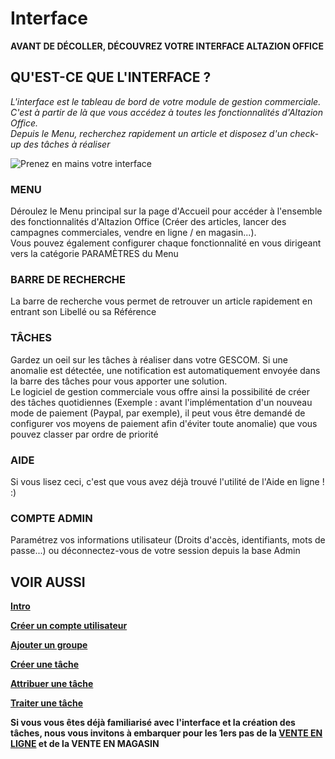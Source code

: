 # Interface

**AVANT DE DÉCOLLER, DÉCOUVREZ VOTRE INTERFACE ALTAZION OFFICE**

## QU'EST-CE QUE L'INTERFACE ?

_L'interface est le tableau de bord de votre module de gestion commerciale. C'est à partir de là que vous accédez à toutes les fonctionnalités d'Altazion Office._  
_Depuis le Menu, recherchez rapidement un article et disposez d'un check-up des tâches à réaliser_

![Prenez en mains votre interface](https://datasimplemente.blob.core.windows.net/aide/Tuto1%20Compress%C3%A9.gif)

### MENU

Déroulez le Menu principal sur la page d'Accueil pour accéder à l'ensemble des fonctionnalités d'Altazion Office (Créer des articles, lancer des campagnes commerciales, vendre en ligne / en magasin...).   
Vous pouvez également configurer chaque fonctionnalité en vous dirigeant vers la catégorie PARAMÈTRES du Menu

### BARRE DE RECHERCHE

La barre de recherche vous permet de retrouver un article rapidement en entrant son Libellé ou sa Référence

### TÂCHES

Gardez un oeil sur les tâches à réaliser dans votre GESCOM. Si une anomalie est détectée, une notification est automatiquement envoyée dans la barre des tâches pour vous apporter une solution.   
Le logiciel de gestion commerciale vous offre ainsi la possibilité de créer des tâches quotidiennes (Exemple : avant l'implémentation d'un nouveau mode de paiement (Paypal, par exemple), il peut vous être demandé de configurer vos moyens de paiement afin d'éviter toute anomalie) que vous pouvez classer par ordre de priorité

### AIDE

Si vous lisez ceci, c'est que vous avez déjà trouvé l'utilité de l'Aide en ligne ! :)

### COMPTE ADMIN

Paramétrez vos informations utilisateur (Droits d'accès, identifiants, mots de passe...) ou déconnectez-vous de votre session depuis la base Admin

## VOIR AUSSI

**[Intro](/fr-fr/start/interface/default.md)**

[**Créer un compte utilisateur**](/fr-fr/start/interface/creer-compte.md "Créer un compte utilisateur")

[**Ajouter un groupe**](/fr-fr/start/interface/add-group.md "Ajouter un groupe")

[**Créer une tâche**](/fr-fr/start/interface/edit-tasks.md "Créer une tâche")

[**Attribuer une tâche**](/fr-fr/start/interface/attribuer-task.md "Attribuer une tâche")

[**Traiter une tâche**](/fr-fr/start/interface/use-tasks.md "Traiter une tâche")

**Si vous vous êtes déjà familiarisé avec l'interface et la création des tâches, nous vous invitons à embarquer pour les 1ers pas de la [VENTE EN LIGNE](/fr-fr/start/vente-online/ "VENTE EN LIGNE") et de la VENTE EN MAGASIN**